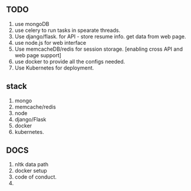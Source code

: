 
## TODO
1. use mongoDB
2. use celery to run tasks in spearate threads.
3. Use django/flask. for API - store resume info. get data from web page.
4. use node.js for web interface
5. Use memcacheDB/redis for session storage. [enabling cross API and web page support]
6. use docker to provide all the configs needed.
7. Use Kubernetes for deployment.


## stack
1. mongo
2. memcache/redis
3. node
4. django/Flask
5. docker
6. kubernetes.


## DOCS
1. nltk data path
2. docker setup
3. code of conduct.
4.